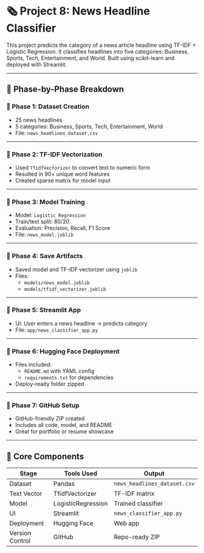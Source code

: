 
# 🗞️ Project 8: News Headline Classifier

This project predicts the category of a news article headline using TF-IDF + Logistic Regression. It classifies headlines into five categories: Business, Sports, Tech, Entertainment, and World. Built using scikit-learn and deployed with Streamlit.

---

## 🧭 Phase-by-Phase Breakdown

### 🔹 Phase 1: Dataset Creation
- 25 news headlines
- 5 categories: Business, Sports, Tech, Entertainment, World
- File: `news_headlines_dataset.csv`

---

### 🔹 Phase 2: TF-IDF Vectorization
- Used `TfidfVectorizer` to convert text to numeric form
- Resulted in 90+ unique word features
- Created sparse matrix for model input

---

### 🔹 Phase 3: Model Training
- Model: `Logistic Regression`
- Train/test split: 80/20
- Evaluation: Precision, Recall, F1 Score
- File: `news_model.joblib`

---

### 🔹 Phase 4: Save Artifacts
- Saved model and TF-IDF vectorizer using `joblib`
- Files:
  - `models/news_model.joblib`
  - `models/tfidf_vectorizer.joblib`

---

### 🔹 Phase 5: Streamlit App
- UI: User enters a news headline → predicts category
- File: `app/news_classifier_app.py`

---

### 🔹 Phase 6: Hugging Face Deployment
- Files included:
  - `README.md` with YAML config
  - `requirements.txt` for dependencies
- Deploy-ready folder zipped

---

### 🔹 Phase 7: GitHub Setup
- GitHub-friendly ZIP created
- Includes all code, model, and README
- Great for portfolio or resume showcase

---

## 🎯 Core Components

| Stage           | Tools Used         | Output                          |
|----------------|--------------------|---------------------------------|
| Dataset         | Pandas             | `news_headlines_dataset.csv`    |
| Text Vector     | TfidfVectorizer    | TF-IDF matrix                    |
| Model           | LogisticRegression | Trained classifier               |
| UI              | Streamlit          | `news_classifier_app.py`         |
| Deployment      | Hugging Face       | Web app                          |
| Version Control | GitHub             | Repo-ready ZIP                   |
